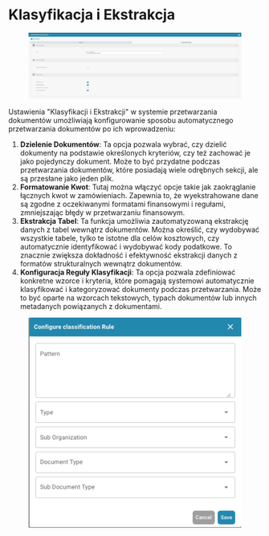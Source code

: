 # Klasyfikacja i Ekstrakcja

<figure><img src="../../../.gitbook/assets/Bildschirmfoto 2024-05-08 um 11.10.49.png" alt=""><figcaption></figcaption></figure>

Ustawienia "Klasyfikacji i Ekstrakcji" w systemie przetwarzania dokumentów umożliwiają konfigurowanie sposobu automatycznego przetwarzania dokumentów po ich wprowadzeniu:

1. **Dzielenie Dokumentów**: Ta opcja pozwala wybrać, czy dzielić dokumenty na podstawie określonych kryteriów, czy też zachować je jako pojedynczy dokument. Może to być przydatne podczas przetwarzania dokumentów, które posiadają wiele odrębnych sekcji, ale są przesłane jako jeden plik.
2. **Formatowanie Kwot**: Tutaj można włączyć opcje takie jak zaokrąglanie łącznych kwot w zamówieniach. Zapewnia to, że wyekstrahowane dane są zgodne z oczekiwanymi formatami finansowymi i regułami, zmniejszając błędy w przetwarzaniu finansowym.
3. **Ekstrakcja Tabel**: Ta funkcja umożliwia zautomatyzowaną ekstrakcję danych z tabel wewnątrz dokumentów. Można określić, czy wydobywać wszystkie tabele, tylko te istotne dla celów kosztowych, czy automatycznie identyfikować i wydobywać kody podatkowe. To znacznie zwiększa dokładność i efektywność ekstrakcji danych z formatów strukturalnych wewnątrz dokumentów.
4. **Konfiguracja Reguły Klasyfikacji**: Ta opcja pozwala zdefiniować konkretne wzorce i kryteria, które pomagają systemowi automatycznie klasyfikować i kategoryzować dokumenty podczas przetwarzania. Może to być oparte na wzorcach tekstowych, typach dokumentów lub innych metadanych powiązanych z dokumentami.

<figure><img src="../../../.gitbook/assets/Bildschirmfoto 2024-05-08 um 11.11.10.png" alt=""><figcaption></figcaption></figure>
